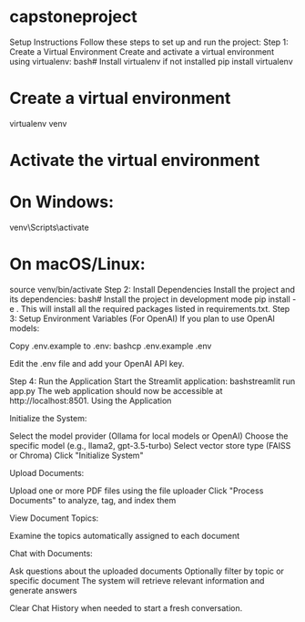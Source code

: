 # capstoneproject
Setup Instructions
Follow these steps to set up and run the project:
Step 1: Create a Virtual Environment
Create and activate a virtual environment using virtualenv:
bash# Install virtualenv if not installed
pip install virtualenv

# Create a virtual environment
virtualenv venv

# Activate the virtual environment
# On Windows:
venv\Scripts\activate
# On macOS/Linux:
source venv/bin/activate
Step 2: Install Dependencies
Install the project and its dependencies:
bash# Install the project in development mode
pip install -e .
This will install all the required packages listed in requirements.txt.
Step 3: Setup Environment Variables (For OpenAI)
If you plan to use OpenAI models:

Copy .env.example to .env:
bashcp .env.example .env

Edit the .env file and add your OpenAI API key.

Step 4: Run the Application
Start the Streamlit application:
bashstreamlit run app.py
The web application should now be accessible at http://localhost:8501.
Using the Application

Initialize the System:

Select the model provider (Ollama for local models or OpenAI)
Choose the specific model (e.g., llama2, gpt-3.5-turbo)
Select vector store type (FAISS or Chroma)
Click "Initialize System"


Upload Documents:

Upload one or more PDF files using the file uploader
Click "Process Documents" to analyze, tag, and index them


View Document Topics:

Examine the topics automatically assigned to each document


Chat with Documents:

Ask questions about the uploaded documents
Optionally filter by topic or specific document
The system will retrieve relevant information and generate answers


Clear Chat History when needed to start a fresh conversation.